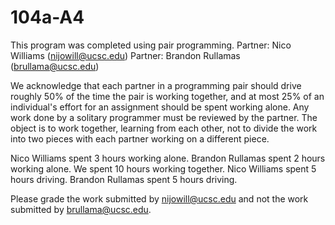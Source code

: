# 104a-A4

This program was completed using pair programming.
Partner: Nico Williams (nijowill@ucsc.edu)
Partner: Brandon Rullamas (brullama@ucsc.edu)

We acknowledge that each partner in a programming pair should
drive roughly 50% of the time the pair is working together, and
at most 25% of an individual's effort for an assignment should
be spent working alone.  Any work done by a solitary programmer
must be reviewed by the partner.  The object is to work
together, learning from each other, not to divide the work into
two pieces with each partner working on a different piece.

Nico Williams spent			3 hours working alone.
Brandon Rullamas spent		2 hours working alone.
We spent					10 hours working together.
Nico Williams spent			5 hours driving.
Brandon Rullamas spent 		5 hours driving.

Please grade the work submitted by nijowill@ucsc.edu
and not the work submitted by brullama@ucsc.edu.
